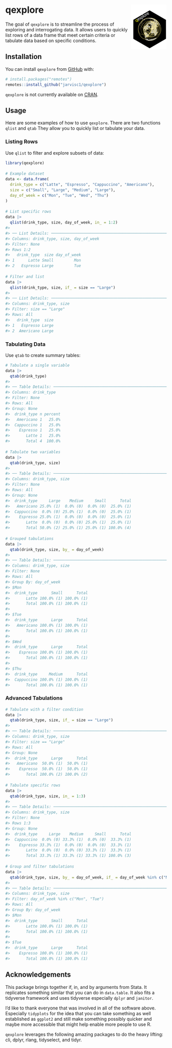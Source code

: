 
<!-- README.md is generated from README.Rmd. Please edit that file -->

# qexplore <a href="https://github.com/jarvisc1/qexplore"><img src="man/figures/logo.png" align="right" height="139" alt="qexplore website" /></a>

<!-- badges: start -->

<!-- [![R-CMD-check](https://github.com/jarvic1/qexplore/actions/workflows/R-CMD-check.yaml/badge.svg)](https://github.com/jarvic1/qexplore/actions/workflows/R-CMD-check.yaml) -->

<!-- [![CRAN status](https://www.r-pkg.org/badges/version/qexplore)](https://CRAN.R-project.org/package=qexplore) -->

<!-- badges: end -->

The goal of `qexplore` is to streamline the process of exploring and
interrogating data. It allows users to quickly list rows of a data frame
that meet certain criteria or tabulate data based on specific
conditions.

## Installation

You can install `qexplore` from [GitHub](https://github.com/) with:

``` r
# install.packages("remotes")
remotes::install_github("jarvisc1/qexplore")
```

`qexplore` is not currently available on
[CRAN](https://cran.r-project.org/).

## Usage

Here are some examples of how to use `qexplore`. There are two functions
`qlist` and `qtab` They allow you to quickly list or tabulate your data.

### Listing Rows

Use `qlist` to filter and explore subsets of data:

``` r
library(qexplore)

# Example dataset
data <- data.frame(
  drink_type = c("Latte", "Espresso", "Cappuccino", "Americano"),
  size = c("Small", "Large", "Medium", "Large"),
  day_of_week = c("Mon", "Tue", "Wed", "Thu")
)

# List specific rows
data |>
  qlist(drink_type, size, day_of_week, in_ = 1:2)
#> 
#> ── List Details: ───────────────────────────────────────────────────────────────
#> Columns: drink_type, size, day_of_week
#> Filter: None
#> Rows 1:2
#>   drink_type  size day_of_week
#> 1      Latte Small         Mon
#> 2   Espresso Large         Tue

# Filter and list
data |>
  qlist(drink_type, size, if_ = size == "Large")
#> 
#> ── List Details: ───────────────────────────────────────────────────────────────
#> Columns: drink_type, size
#> Filter: size == "Large"
#> Rows: All
#>   drink_type  size
#> 1   Espresso Large
#> 2  Americano Large
```

### Tabulating Data

Use `qtab` to create summary tables:

``` r
# Tabulate a single variable
data |>
  qtab(drink_type)
#> 
#> ── Table Details: ──────────────────────────────────────────────────────────────
#> Columns: drink_type
#> Filter: None
#> Rows: All
#> Group: None
#>  drink_type n percent
#>   Americano 1   25.0%
#>  Cappuccino 1   25.0%
#>    Espresso 1   25.0%
#>       Latte 1   25.0%
#>       Total 4  100.0%

# Tabulate two variables
data |>
  qtab(drink_type, size)
#> 
#> ── Table Details: ──────────────────────────────────────────────────────────────
#> Columns: drink_type, size
#> Filter: None
#> Rows: All
#> Group: None
#>  drink_type     Large    Medium     Small      Total
#>   Americano 25.0% (1)  0.0% (0)  0.0% (0)  25.0% (1)
#>  Cappuccino  0.0% (0) 25.0% (1)  0.0% (0)  25.0% (1)
#>    Espresso 25.0% (1)  0.0% (0)  0.0% (0)  25.0% (1)
#>       Latte  0.0% (0)  0.0% (0) 25.0% (1)  25.0% (1)
#>       Total 50.0% (2) 25.0% (1) 25.0% (1) 100.0% (4)

# Grouped tabulations
data |>
  qtab(drink_type, size, by_ = day_of_week)
#> 
#> ── Table Details: ──────────────────────────────────────────────────────────────
#> Columns: drink_type, size
#> Filter: None
#> Rows: All
#> Group By: day_of_week
#> $Mon
#>  drink_type      Small      Total
#>       Latte 100.0% (1) 100.0% (1)
#>       Total 100.0% (1) 100.0% (1)
#> 
#> $Tue
#>  drink_type      Large      Total
#>   Americano 100.0% (1) 100.0% (1)
#>       Total 100.0% (1) 100.0% (1)
#> 
#> $Wed
#>  drink_type      Large      Total
#>    Espresso 100.0% (1) 100.0% (1)
#>       Total 100.0% (1) 100.0% (1)
#> 
#> $Thu
#>  drink_type     Medium      Total
#>  Cappuccino 100.0% (1) 100.0% (1)
#>       Total 100.0% (1) 100.0% (1)
```

### Advanced Tabulations

``` r
# Tabulate with a filter condition
data |>
  qtab(drink_type, size, if_ = size == "Large")
#> 
#> ── Table Details: ──────────────────────────────────────────────────────────────
#> Columns: drink_type, size
#> Filter: size == "Large"
#> Rows: All
#> Group: None
#>  drink_type      Large      Total
#>   Americano  50.0% (1)  50.0% (1)
#>    Espresso  50.0% (1)  50.0% (1)
#>       Total 100.0% (2) 100.0% (2)

# Tabulate specific rows
data |>
  qtab(drink_type, size, in_ = 1:3)
#> 
#> ── Table Details: ──────────────────────────────────────────────────────────────
#> Columns: drink_type, size
#> Filter: None
#> Rows 1:3
#> Group: None
#>  drink_type     Large    Medium     Small      Total
#>  Cappuccino  0.0% (0) 33.3% (1)  0.0% (0)  33.3% (1)
#>    Espresso 33.3% (1)  0.0% (0)  0.0% (0)  33.3% (1)
#>       Latte  0.0% (0)  0.0% (0) 33.3% (1)  33.3% (1)
#>       Total 33.3% (1) 33.3% (1) 33.3% (1) 100.0% (3)

# Group and filter tabulations
data |>
  qtab(drink_type, size, by_ = day_of_week, if_ = day_of_week %in% c("Mon", "Tue"))
#> 
#> ── Table Details: ──────────────────────────────────────────────────────────────
#> Columns: drink_type, size
#> Filter: day_of_week %in% c("Mon", "Tue")
#> Rows: All
#> Group By: day_of_week
#> $Mon
#>  drink_type      Small      Total
#>       Latte 100.0% (1) 100.0% (1)
#>       Total 100.0% (1) 100.0% (1)
#> 
#> $Tue
#>  drink_type      Large      Total
#>    Espresso 100.0% (1) 100.0% (1)
#>       Total 100.0% (1) 100.0% (1)
```

<!-- ## Documentation -->

<!-- The following resources will help you get started: -->

<!-- - [Package index](https://github.com/jarvic1/qexplore/reference)   -->

<!-- Overview of all `qexplore` functions. -->

<!-- - [Getting started guide](https://github.com/jarvic1/qexplore/articles/qexplore.html)   -->

<!-- Introductory guide to using `qexplore`. -->

<!-- - [Examples](https://github.com/jarvic1/qexplore/examples)   -->

<!-- Real-world examples of data exploration with `qexplore`. -->

## Acknowledgements

This package brings together if, in, and by arguments from Stata. It
replicates something similar that you can do in `data.table`. It also
fits a tidyverse framework and uses tidyverse especially `dplyr` and
`janitor`.

I’d like to thank everyone that was involved in all of the software
above. Especially `tidyplots` for the idea that you can take something
as well established as `ggplot2` and still make something possibly
quicker and maybe more accessible that might help enable more people to
use R.

`qexplore` leverages the following amazing packages to do the heavy
lifting: cli, dplyr, rlang, tidyselect, and tidyr.
